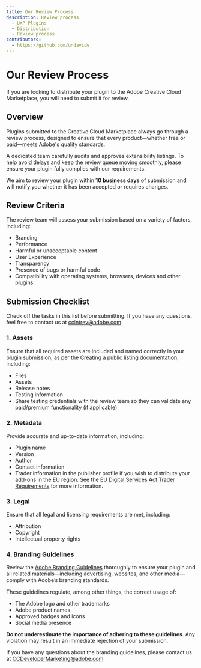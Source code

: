 ```yaml
---
title: Our Review Process
description: Review process
  - UXP Plugins
  - Distribution
  - Review process
contributors:
  - https://github.com/undavide
---
```


# Our Review Process

If you are looking to distribute your plugin to the Adobe Creative Cloud Marketplace, you will need to submit it for review.

## Overview

Plugins submitted to the Creative Cloud Marketplace always go through a review process, designed to ensure that every product—whether free or paid—meets Adobe's quality standards.

A dedicated team carefully audits and approves extensibility listings. To help avoid delays and keep the review queue moving smoothly, please ensure your plugin fully complies with our requirements.

<InlineAlert slots="text" variant="info"/>

We aim to review your plugin within **10 business days** of submission and will notify you whether it has been accepted or requires changes.

## Review Criteria

The review team will assess your submission based on a variety of factors, including:

- Branding
- Performance
- Harmful or unacceptable content
- User Experience
- Transparency
- Presence of bugs or harmful code
- Compatibility with operating systems, browsers, devices and other plugins

## Submission Checklist

Check off the tasks in this list before submitting. If you have any questions, feel free to contact us at [ccintrev@adobe.com](mailto:ccintrev@adobe.com).

### 1. Assets

Ensure that all required assets are included and named correctly in your plugin submission, as per the [Creating a public listing documentation](#), including:

- Files
- Assets
- Release notes
- Testing information
- Share testing credentials with the review team so they can validate any paid/premium functionality (if applicable)

### 2. Metadata

Provide accurate and up-to-date information, including:

- Plugin name
- Version
- Author
- Contact information
- Trader information in the publisher profile if you wish to distribute your add-ons in the EU region. See the [EU Digital Services Act Trader Requirements](https://developer.adobe.com/compliance/) for more information.

### 3. Legal

Ensure that all legal and licensing requirements are met, including:

- Attribution
- Copyright
- Intellectual property rights

### 4. Branding Guidelines

Review the [Adobe Branding Guidelines](https://developer.adobe.com/developer-distribution/creative-cloud/docs/guides/branding-guidelines) thoroughly to ensure your plugin and all related materials—including advertising, websites, and other media—comply with Adobe’s branding standards.

These guidelines regulate, among other things, the correct usage of:

- The Adobe logo and other trademarks
- Adobe product names
- Approved badges and icons
- Social media presence

<InlineAlert slots="text" variant="info"/>

**Do not underestimate the importance of adhering to these guidelines**. Any violation may result in an immediate rejection of your submission.

If you have any questions about the branding guidelines, please contact us at [CCDeveloperMarketing@adobe.com](mailto:CCDeveloperMarketing@adobe.com).
